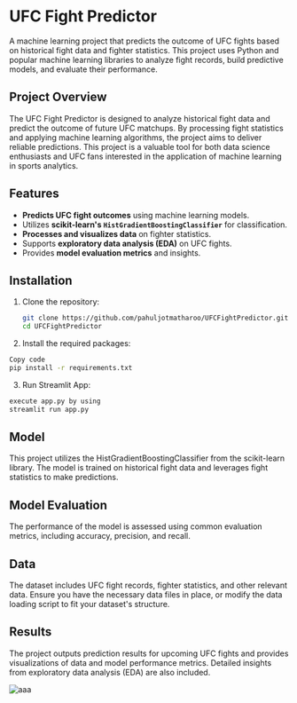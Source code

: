 # UFC Fight Predictor

A machine learning project that predicts the outcome of UFC fights based on historical fight data and fighter statistics. This project uses Python and popular machine learning libraries to analyze fight records, build predictive models, and evaluate their performance.

## Project Overview

The UFC Fight Predictor is designed to analyze historical fight data and predict the outcome of future UFC matchups. By processing fight statistics and applying machine learning algorithms, the project aims to deliver reliable predictions. This project is a valuable tool for both data science enthusiasts and UFC fans interested in the application of machine learning in sports analytics.

## Features

- **Predicts UFC fight outcomes** using machine learning models.
- Utilizes **scikit-learn's `HistGradientBoostingClassifier`** for classification.
- **Processes and visualizes data** on fighter statistics.
- Supports **exploratory data analysis (EDA)** on UFC fights.
- Provides **model evaluation metrics** and insights.

## Installation

1. Clone the repository:

   ```bash
   git clone https://github.com/pahuljotmatharoo/UFCFightPredictor.git
   cd UFCFightPredictor

2. Install the required packages:

```bash
Copy code
pip install -r requirements.txt
```

3. Run Streamlit App:
```bash
execute app.py by using
streamlit run app.py
```

## Model
This project utilizes the HistGradientBoostingClassifier from the scikit-learn library. The model is trained on historical fight data and leverages fight statistics to make predictions.

## Model Evaluation
The performance of the model is assessed using common evaluation metrics, including accuracy, precision, and recall.

## Data
The dataset includes UFC fight records, fighter statistics, and other relevant data. Ensure you have the necessary data files in place, or modify the data loading script to fit your dataset's structure.

## Results
The project outputs prediction results for upcoming UFC fights and provides visualizations of data and model performance metrics. Detailed insights from exploratory data analysis (EDA) are also included.

![aaa](https://github.com/user-attachments/assets/361890fa-98bc-402c-ae29-7f9ae4cff199)
